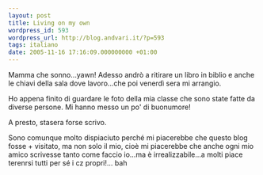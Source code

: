 ```yaml
---
layout: post
title: Living on my own
wordpress_id: 593
wordpress_url: http://blog.andvari.it/?p=593
tags: italiano
date: 2005-11-16 17:16:09.000000000 +01:00
---
```

Mamma che sonno...yawn! Adesso andrò a ritirare un libro in biblio e anche le chiavi della sala dove lavoro...che poi venerdì sera mi arrangio.

Ho appena finito di guardare le foto della mia classe che sono state fatte da diverse persone. Mi hanno messo un po' di buonumore!

A presto, stasera forse scrivo.

Sono comunque molto dispiaciuto perché mi piacerebbe che questo blog fosse + visitato, ma non solo il mio, cioè mi piacerebbe che anche ogni mio amico scrivesse tanto come faccio io...ma è irrealizzabile...a molti piace terenrsi tutti per sé i cz propri!... bah
